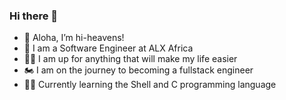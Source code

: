 ### Hi there 👋

<!--
**hi-heavens/hi-heavens** is a ✨ _special_ ✨ repository because its `README.md` (this file) appears on your GitHub profile.

Here are some ideas to get you started:

- 🔭 I’m currently working on ...
- 🌱 I’m currently learning ...
- 👯 I’m looking to collaborate on ...
- 🤔 I’m looking for help with ...
- 💬 Ask me about ...
- 📫 How to reach me: ...
- 😄 Pronouns: ...
- ⚡ Fun fact: ...
-->

- 👋 Aloha, I’m hi-heavens!
- 👀 I am a Software Engineer at ALX Africa
- 🤹‍♂️ I am up for anything that will make my life easier
- 🏍 I am on the journey to becoming a fullstack engineer
- 👨‍💻 Currently learning the Shell and C programming language
